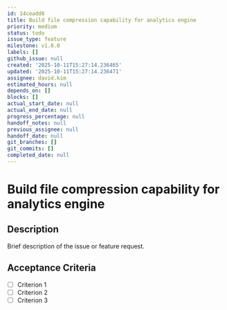 ```yaml
---
id: 14ceadd8
title: Build file compression capability for analytics engine
priority: medium
status: todo
issue_type: feature
milestone: v1.8.0
labels: []
github_issue: null
created: '2025-10-11T15:27:14.236465'
updated: '2025-10-11T15:27:14.236471'
assignee: david.kim
estimated_hours: null
depends_on: []
blocks: []
actual_start_date: null
actual_end_date: null
progress_percentage: null
handoff_notes: null
previous_assignee: null
handoff_date: null
git_branches: []
git_commits: []
completed_date: null
---
```


# Build file compression capability for analytics engine

## Description

Brief description of the issue or feature request.

## Acceptance Criteria

- [ ] Criterion 1
- [ ] Criterion 2
- [ ] Criterion 3
